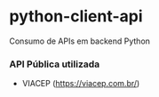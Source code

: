 # python-client-api
Consumo de APIs em backend Python
### API Pública utilizada
- VIACEP (https://viacep.com.br/)
